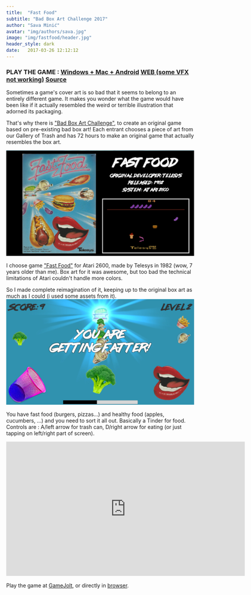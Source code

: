 ```yaml
---
title:  "Fast Food"
subtitle: "Bad Box Art Challenge 2017"
author: "Sava Minić"
avatar: "img/authors/sava.jpg"
image: "img/fastfood/header.jpg"
header_style: dark
date:   2017-03-26 12:12:12
---
```


### PLAY THE GAME : [Windows + Mac + Android](http://gamejolt.com/games/fastfood/245466) [WEB (some VFX not working)](http://sava.ninja/FastFood/) [Source](https://github.com/SavaMinic/badboxart2017)

Sometimes a game's cover art is so bad that it seems to belong to an entirely different game. It makes you wonder what the game would have been like if it actually resembled the weird or terrible illustration that adorned its packaging.

That's why there is ["Bad Box Art Challenge"](http://jams.gamejolt.io/badboxart2017), to create an original game based on pre-existing bad box art! Each entrant chooses a piece of art from our Gallery of Trash and has 72 hours to make an original game that actually resembles the box art.

<img class="def_image" src="/img/fastfood/screen2.jpg" />

I choose game ["Fast Food"](https://en.wikipedia.org/wiki/Fast_Food_(video_game)) for Atari 2600, made by Telesys in 1982 (wow, 7 years older than me). Box art for it was awesome, but too bad the technical limitations of Atari couldn't handle more colors.

So I made complete reimagination of it, keeping up to the original box art as much as I could (i used some assets from it).
<img class="def_image" src="/img/fastfood/screen1.jpg" />

You have fast food (burgers, pizzas...) and healthy food (apples, cucumbers, ...) and you need to sort it all out. Basically a Tinder for food.
Controls are : A/left arrow for trash can, D/right arrow for eating (or just tapping on left/right part of screen).

<iframe width="640" height="360" src="https://www.youtube.com/embed/1Mleq-HKDYY?rel=0" frameborder="0" allowfullscreen></iframe>

Play the game at [GameJolt](http://gamejolt.com/games/fastfood/245466), or directly in [browser](http://sava.ninja/FastFood/).

